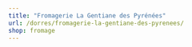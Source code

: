 ```yaml
---
title: "Fromagerie La Gentiane des Pyrénées"
url: /dorres/fromagerie-la-gentiane-des-pyrenees/
shop: fromage
---
```

